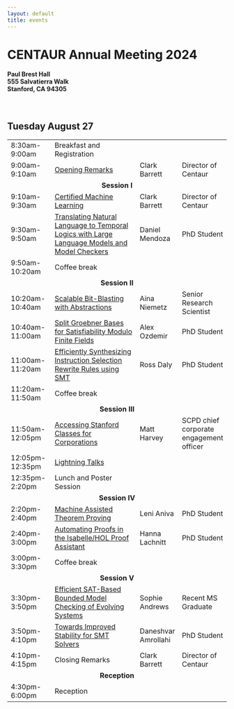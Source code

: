 ```yaml
---
layout: default
title: events
---
```


<h1>CENTAUR Annual Meeting 2024</h1>
<h4>Paul Brest Hall<br/>
555 Salvatierra Walk<br/>
Stanford, CA 94305</h4>
<br/>
<!--<a href="https://www.eventbrite.ca/e/2024-centaur-annual-meeting-tickets-920513369267" class="btn">
Register
</a-->
<!--<a href="https://youtu.be/g4yNwnGNANI?si=IwMv4t33gyCxMHBv" class="btn">
Recap Video
</a>-->

<h2>Tuesday August 27</h2>
<table>
<tr>
<td style="width:20%;">8:30am-9:00am</td>
<td style="width:32">Breakfast and Registration</td>
<td style="width:18%;"></td>
<td style="width:20%;"></td>
</tr>

<tr>
<td>9:00am-9:10am</td>
<td><a href="https://youtu.be/KiyOg4924x0">Opening Remarks</a></td>
<td>Clark Barrett</td>
<td>Director of Centaur</td>
</tr>

<tr>
<td colspan="4" style="text-align:center;font-weight:bold;">
Session I
</td>
</tr>
<tr>
<td>9:10am-9:30am</td>
<td><a href="https://youtu.be/dLTg0m82IEw">Certified Machine Learning</a></td>
<td>Clark Barrett</td>
<td>Director of Centaur</td>
</tr>
<tr>
<td>9:30am-9:50am</td>
<td><a href="https://youtu.be/7bbzdntLC_E">Translating Natural Language to Temporal Logics with Large Language Models and Model Checkers</a></td>
<td>Daniel Mendoza</td>
<td>PhD Student</td>
</tr>
<tr>
<td>9:50am-10:20am</td>
<td>Coffee break</td>
<td></td>
<td></td>
</tr>

<tr>
<td colspan="4" style="text-align:center;font-weight:bold;">
Session II
</td>
</tr>
<tr>
<td>10:20am-10:40am</td>
<td><a href="https://youtu.be/cQwQCMuDE2c">Scalable Bit-Blasting with Abstractions</a></td>
<td>Aina Niemetz</td>
<td>Senior Research Scientist</td>
</tr>
<tr>
<td>10:40am-11:00am</td>
<td><a href="https://youtu.be/JwoIeIZXJps">Split Groebner Bases for Satisfiability Modulo Finite Fields</a></td>
<td>Alex Ozdemir</td>
<td>PhD Student</td>
</tr>
<tr>
<td>11:00am-11:20am</td>
<td><a href="https://youtu.be/nLNnLge_G4o">Efficiently Synthesizing Instruction Selection Rewrite Rules using SMT</a></td>
<td>Ross Daly</td>
<td>PhD Student</td>
</tr>
<tr>
<td>11:20am-11:50am</td>
<td>Coffee break</td>
<td></td>
<td></td>
</tr>

<tr>
<td colspan="4" style="text-align:center;font-weight:bold;">
Session III
</td>
</tr>

<tr>
<td>11:50am-12:05pm</td>
<td><a href="https://youtu.be/xAwUaL2jqqE">Accessing Stanford Classes for Corporations</a></td>
<td>Matt Harvey</td>
<td>SCPD chief corporate engagement officer</td>
</tr>
<tr>
<td>12:05pm-12:35pm</td>
<td><a href="https://youtu.be/0ma1wMmQel0">Lightning Talks</a></td>
<td></td>
<td></td>
</tr>

<tr>
<td>12:35pm-2:20pm</td>
<td>Lunch and Poster Session</td>
<td></td>
<td></td>
</tr>

<tr>
<td colspan="4" style="text-align:center;font-weight:bold;">
Session IV
</td>
</tr>
<tr>
<td>2:20pm-2:40pm</td>
<td><a href="https://youtu.be/1XYDsSE74_s">Machine Assisted Theorem Proving</a></td>
<td>Leni Aniva</td>
<td>PhD Student</td>
</tr>
<tr>
<td>2:40pm-3:00pm</td>
<td><a href="https://youtu.be/Yx1MNK9t-_o">Automating Proofs in the Isabelle/HOL Proof Assistant</a></td>
<td>Hanna Lachnitt</td>
<td>PhD Student</td>
</tr>
<tr>
<td>3:00pm-3:30pm</td>
<td>Coffee break</td>
<td></td>
<td></td>
</tr>

<tr>
<td colspan="4" style="text-align:center;font-weight:bold;">
Session V
</td>
</tr>
<tr>
<td>3:30pm-3:50pm</td>
<td><a href="https://youtu.be/gRuBGRJ3j3Q">Efficient SAT-Based Bounded Model Checking of Evolving Systems</a></td>
<td>Sophie Andrews</td>
<td>Recent MS Graduate</td>
</tr>
<tr>
<td>3:50pm-4:10pm</td>
<td><a href="https://youtu.be/5ITAlDzSC-c">Towards Improved Stability for SMT Solvers</a></td>
<td>Daneshvar Amrollahi</td>
<td>PhD Student</td>
</tr>
<tr>
<td>4:10pm-4:15pm</td>
<td>Closing Remarks</td>
<td>Clark Barrett</td>
<td>Director of Centaur</td>
</tr>

<tr>
<td colspan="4" style="text-align:center;font-weight:bold;">
Reception
</td>
</tr>
<tr>
<td>4:30pm-6:00pm</td>
<td colspan="3">Reception</td>
</tr>

</table>
